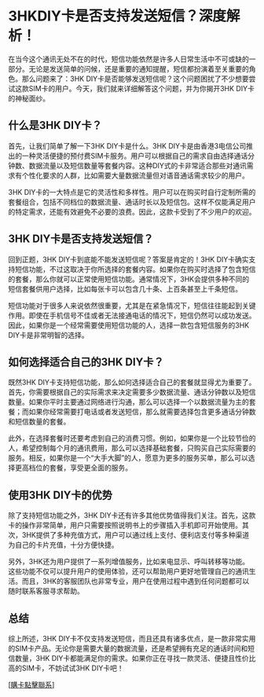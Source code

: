 # 3HKDIY卡是否支持发送短信？深度解析！

在当今这个通讯无处不在的时代，短信功能依然是许多人日常生活中不可或缺的一部分。无论是发送简单的问候，还是重要的通知提醒，短信都扮演着至关重要的角色。那么问题来了：3HK DIY卡是否能够发送短信呢？这个问题困扰了不少想要尝试这款SIM卡的用户。今天，我们就来详细解答这个问题，并为你揭开3HK DIY卡的神秘面纱。

## 什么是3HK DIY卡？

首先，让我们简单了解一下3HK DIY卡是什么。3HK DIY卡是由香港3电信公司推出的一种灵活便捷的预付费SIM卡服务。用户可以根据自己的需求自由选择通话分钟数、数据流量以及短信数量等套餐内容。这种DIY式的卡非常适合那些对通讯需求有个性化要求的人群，比如需要大量数据流量但对语音通话需求较少的用户。

3HK DIY卡的一大特点是它的灵活性和多样性。用户可以在购买时自行定制所需的套餐组合，包括不同档位的数据流量、通话时长以及短信包。这样不仅能满足用户的特定需求，还能有效避免不必要的浪费。因此，这款卡受到了不少用户的欢迎。

## 3HK DIY卡是否支持发送短信？

回到正题，3HK DIY卡到底能不能发送短信呢？答案是肯定的！3HK DIY卡确实支持短信功能，不过这取决于你所选择的套餐内容。如果你在购买时选择了包含短信的套餐，那么你就可以正常使用短信功能。通常情况下，3HK会提供多种不同的短信套餐供用户选择，比如每张卡可以包含几十条、上百条甚至上千条短信。

短信功能对于很多人来说依然很重要，尤其是在紧急情况下，短信往往能起到关键作用。即使在手机信号不佳或者无法接通电话的情况下，短信仍然可以成功发送。因此，如果你是一个经常需要使用短信功能的人，选择一款包含短信服务的3HK DIY卡是非常明智的选择。

## 如何选择适合自己的3HK DIY卡？

既然3HK DIY卡支持短信功能，那么如何选择适合自己的套餐就显得尤为重要了。首先，你需要根据自己的实际需求来决定需要多少数据流量、通话分钟数以及短信数量。如果你平时主要通过网络进行沟通，那么可以选择一个以数据流量为主的套餐；而如果你经常需要打电话或者发送短信，那么就需要选择包含更多通话分钟数和短信数量的套餐。

此外，在选择套餐时还要考虑到自己的消费习惯。例如，如果你是一个比较节俭的人，希望控制每个月的通讯费用，那么可以选择基础套餐，只购买自己实际需要的服务。相反，如果你是一个“大手大脚”的人，愿意为更多的服务买单，那么可以选择更高档位的套餐，享受更全面的服务。

## 使用3HK DIY卡的优势

除了支持短信功能之外，3HK DIY卡还有许多其他优势值得我们关注。首先，这款卡的操作非常简单，用户只需要按照说明书上的步骤插入手机即可开始使用。其次，3HK提供了多种充值方式，用户可以通过线上支付、便利店支付等多种渠道为自己的卡片充值，十分方便快捷。

另外，3HK还为用户提供了一系列增值服务，比如来电显示、呼叫转移等功能。这些功能不仅可以提升用户的使用体验，还可以帮助用户更好地管理自己的通讯生活。而且，3HK的客服团队也非常专业，用户在使用过程中遇到任何问题都可以随时联系客服寻求帮助。

## 总结

综上所述，3HK DIY卡不仅支持发送短信，而且还具有诸多优点，是一款非常实用的SIM卡产品。无论你是需要大量的数据流量，还是希望拥有充足的通话时间和短信数量，3HK DIY卡都能满足你的需求。如果你正在寻找一款灵活、便捷且性价比高的SIM卡，不妨试试3HK DIY卡吧！

[[購卡點擊聯系](https://t.me/s/esim1088)]